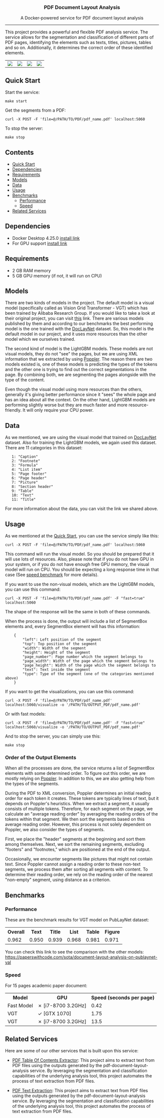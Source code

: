 <h3 align="center">PDF Document Layout Analysis</h3>
<p align="center">A Docker-powered service for PDF document layout analysis</p>

---
This project provides a powerful and flexible PDF analysis service. The service allows for 
the segmentation and classification of different parts of PDF pages, identifying the elements such as texts, titles, 
pictures, tables and so on. Additionally, it determines the correct order of these identified elements.


<table>
  <tr>
    <td>
      <img src="https://raw.githubusercontent.com/huridocs/pdf-document-layout-analysis/main/images/vgtexample1.png"/>
    </td>
    <td>
      <img src="https://raw.githubusercontent.com/huridocs/pdf-document-layout-analysis/main/images/vgtexample2.png"/>
    </td>
    <td>
      <img src="https://raw.githubusercontent.com/huridocs/pdf-document-layout-analysis/main/images/vgtexample3.png"/>
    </td>
    <td>
      <img src="https://raw.githubusercontent.com/huridocs/pdf-document-layout-analysis/main/images/vgtexample4.png"/>
    </td>
  </tr>
</table>


## Quick Start
Start the service:

    make start

Get the segments from a PDF:

    curl -X POST -F 'file=@/PATH/TO/PDF/pdf_name.pdf' localhost:5060

To stop the server:

    make stop

## Contents
- [Quick Start](#quick-start)
- [Dependencies](#dependencies)
- [Requirements](#requirements)
- [Models](#models)
- [Data](#data)
- [Usage](#usage)
- [Benchmarks](#benchmarks)
  - [Performance](#performance)
  - [Speed](#speed)
- [Related Services](#related-services)

## Dependencies
* Docker Desktop 4.25.0 [install link](https://www.docker.com/products/docker-desktop/)
* For GPU support [install link](https://docs.nvidia.com/datacenter/cloud-native/container-toolkit/latest/install-guide.html)

## Requirements
* 2 GB RAM memory
* 5 GB GPU memory (if not, it will run on CPU)
  
## Models

There are two kinds of models in the project. The default model is a visual model (specifically called as Vision Grid Transformer - VGT)
which has been trained by Alibaba Research Group. If you would like to take a look at their original project, you can visit
[this](https://github.com/AlibabaResearch/AdvancedLiterateMachinery) link. There are various models published by them
and according to our benchmarks the best performing model is the one trained with the [DocLayNet](https://github.com/DS4SD/DocLayNet)
dataset. So, this model is the default model in our project, and it uses more resources than the other model which we ourselves trained.

The second kind of model is the LightGBM models. These models are not visual models, they do not "see" the pages, but
we are using XML information that we extracted by using [Poppler](https://poppler.freedesktop.org). The reason there are two 
models existed is, one of these models is predicting the types of the tokens and the other one is trying to find out the correct segmentations in the page.
By combining both, we are segmenting the pages alongside with the type of the content.

Even though the visual model using more resources than the others, generally it's giving better performance since it 
"sees" the whole page and has an idea about all the context. On the other hand, LightGBM models are performing slightly worse
but they are much faster and more resource-friendly. It will only require your CPU power.

## Data

As we mentioned, we are using the visual model that trained on [DocLayNet](https://github.com/DS4SD/DocLayNet) dataset. 
Also for training the LightGBM models, we again used this dataset. There are 11 categories in this dataset:

       1: "Caption"
       2: "Footnote"
       3: "Formula"
       4: "List item"
       5: "Page footer"
       6: "Page header"
       7: "Picture"
       8: "Section header"
       9: "Table"
       10: "Text"
       11: "Title"

For more information about the data, you can visit the link we shared above.

## Usage

As we mentioned at the [Quick Start](#quick-start), you can use the service simply like this:

    curl -X POST -F 'file=@/PATH/TO/PDF/pdf_name.pdf' localhost:5060

This command will run the visual model. So you should be prepared that it will use lots of resources. Also, please note 
that if you do not have GPU in your system, or if you do not have enough free GPU memory, the visual model will run on CPU. 
You should be expecting a long response time in that case (See [speed benchmark](#speed) for more details).


If you want to use the non-visual models, which are the LightGBM models, you can use this command:

    curl -X POST -F 'file=@/PATH/TO/PDF/pdf_name.pdf' -F "fast=true" localhost:5060

The shape of the response will be the same in both of these commands. 


When the process is done, the output will include a list of SegmentBox elements and, every SegmentBox element will has this information:

        {
            "left": Left position of the segment
            "top": Top position of the segment
            "width": Width of the segment
            "height": Height of the segment
            "page_number": Page number which the segment belongs to
            "page_width": Width of the page which the segment belongs to 
            "page_height": Width of the page which the segment belongs to
            "text": Text inside the segment
            "type": Type of the segment (one of the categories mentioned above)
        }


If you want to get the visualizations, you can use this command:

    curl -X POST -F 'file=@/PATH/TO/PDF/pdf_name.pdf' localhost:5060/visualize -o '/PATH/TO/OUTPUT_PDF/pdf_name.pdf'

Or with fast models:

    curl -X POST -F 'file=@/PATH/TO/PDF/pdf_name.pdf' -F "fast=true" localhost:5060/visualize -o '/PATH/TO/OUTPUT_PDF/pdf_name.pdf'



And to stop the server, you can simply use this:

    make stop

### Order of the Output Elements

When all the processes are done, the service returns a list of SegmentBox elements with some determined order. To figure out this order,
we are mostly relying on [Poppler](https://poppler.freedesktop.org). In addition to this, we are also getting help from the types of the segments.

During the PDF to XML conversion, Poppler determines an initial reading order for each token it creates. These tokens are typically lines of text,
but it depends on Poppler's heuristics. When we extract a segment, it usually consists of multiple tokens. Therefore, for each segment on the page,
we calculate an "average reading order" by averaging the reading orders of the tokens within that segment. We then sort the segments 
based on this average reading order. However, this process is not solely dependent on Poppler, we also consider the types of segments.

First, we place the "header" segments at the beginning and sort them among themselves. Next, we sort the remaining segments, 
excluding "footers" and "footnotes," which are positioned at the end of the output.

Occasionally, we encounter segments like pictures that might not contain text. Since Poppler cannot assign a reading order to these non-text segments, 
we process them after sorting all segments with content. To determine their reading order, we rely on the reading order of the nearest "non-empty" segment, 
using distance as a criterion.


## Benchmarks

### Performance

These are the benchmark results for VGT model on PubLayNet dataset:

<table>
  <tr>
    <th>Overall</th>
    <th>Text</th>
    <th>Title</th>
    <th>List</th>
    <th>Table</th>
    <th>Figure</th>
  </tr>
  <tr>
    <td>0.962</td>
    <td>0.950</td>
    <td>0.939</td>
    <td>0.968</td>
    <td>0.981</td>
    <td>0.971</td>
  </tr>
</table>

You can check this link to see the comparison with the other models: https://paperswithcode.com/sota/document-layout-analysis-on-publaynet-val

### Speed

For 15 pages academic paper document:

<table>
  <tr>
    <th>Model</th>
    <th>GPU</th>
    <th>Speed (seconds per page)</th>
  </tr>
  <tr>
    <td>Fast Model</td>
    <td>✗ [i7-8700 3.2GHz]</td>
    <td>0.42</td>
  </tr>
  <tr>
    <td>VGT</td>
    <td>✓ [GTX 1070]</td>
    <td>1.75</td>
  </tr>
  <tr>
    <td>VGT</td>
    <td>✗ [i7-8700 3.2GHz]</td>
    <td>13.5</td>
  </tr>
</table>





## Related Services
Here are some of our other services that is built upon this service:

- [PDF Table Of Contents Extractor](https://github.com/huridocs/pdf-table-of-contents-extractor): This project aims to extract text from PDF files using the outputs generated 
by the pdf-document-layout-analysis service. By leveraging  the segmentation and classification capabilities of the underlying analysis tool, 
this project automates the process of text extraction from PDF files.


- [PDF Text Extraction](https://github.com/huridocs/pdf-text-extraction): This project aims to extract text from PDF files using the outputs generated by the 
pdf-document-layout-analysis service. By leveraging the segmentation and classification capabilities of the underlying
analysis tool, this project automates the process of text extraction from PDF files.



